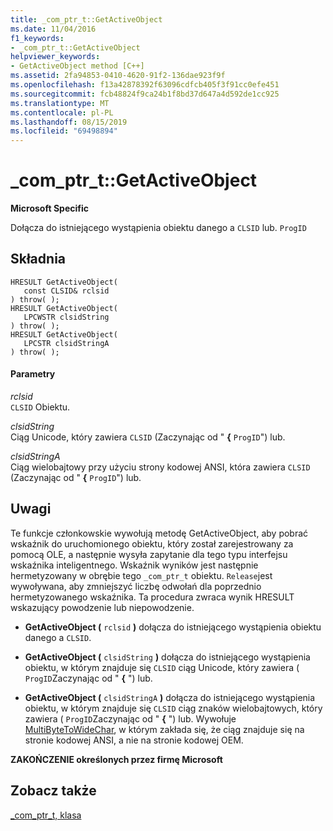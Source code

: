 ```yaml
---
title: _com_ptr_t::GetActiveObject
ms.date: 11/04/2016
f1_keywords:
- _com_ptr_t::GetActiveObject
helpviewer_keywords:
- GetActiveObject method [C++]
ms.assetid: 2fa94853-0410-4620-91f2-136dae923f9f
ms.openlocfilehash: f13a42878392f63096cdfcb405f3f91cc0efe451
ms.sourcegitcommit: fcb48824f9ca24b1f8bd37d647a4d592de1cc925
ms.translationtype: MT
ms.contentlocale: pl-PL
ms.lasthandoff: 08/15/2019
ms.locfileid: "69498894"
---
```

# <a name="_com_ptr_tgetactiveobject"></a>_com_ptr_t::GetActiveObject

**Microsoft Specific**

Dołącza do istniejącego wystąpienia obiektu danego a `CLSID` lub. `ProgID`

## <a name="syntax"></a>Składnia

```
HRESULT GetActiveObject(
   const CLSID& rclsid
) throw( );
HRESULT GetActiveObject(
   LPCWSTR clsidString
) throw( );
HRESULT GetActiveObject(
   LPCSTR clsidStringA
) throw( );
```

#### <a name="parameters"></a>Parametry

*rclsid*<br/>
`CLSID` Obiektu.

*clsidString*<br/>
Ciąg Unicode, który zawiera `CLSID` (Zaczynając od " **{** `ProgID`") lub.

*clsidStringA*<br/>
Ciąg wielobajtowy przy użyciu strony kodowej ANSI, która zawiera `CLSID` (Zaczynając od " **{** `ProgID`") lub.

## <a name="remarks"></a>Uwagi

Te funkcje członkowskie wywołują metodę GetActiveObject, aby pobrać wskaźnik do uruchomionego obiektu, który został zarejestrowany za pomocą OLE, a następnie wysyła zapytanie dla tego typu interfejsu wskaźnika inteligentnego. Wskaźnik wyników jest następnie hermetyzowany w obrębie tego `_com_ptr_t` obiektu. `Release`jest wywoływana, aby zmniejszyć liczbę odwołań dla poprzednio hermetyzowanego wskaźnika. Ta procedura zwraca wynik HRESULT wskazujący powodzenie lub niepowodzenie.

- **GetActiveObject (** `rclsid` **)** dołącza do istniejącego wystąpienia obiektu danego a `CLSID`.

- **GetActiveObject (** `clsidString` **)** dołącza do istniejącego wystąpienia obiektu, w którym znajduje się `CLSID` ciąg Unicode, który zawiera ( `ProgID`Zaczynając od " **{** ") lub.

- **GetActiveObject (** `clsidStringA` **)** dołącza do istniejącego wystąpienia obiektu, w którym znajduje się `CLSID` ciąg znaków wielobajtowych, który zawiera ( `ProgID`Zaczynając od " **{** ") lub. Wywołuje [MultiByteToWideChar](/windows/win32/api/stringapiset/nf-stringapiset-multibytetowidechar), w którym zakłada się, że ciąg znajduje się na stronie kodowej ANSI, a nie na stronie kodowej OEM.

**ZAKOŃCZENIE określonych przez firmę Microsoft**

## <a name="see-also"></a>Zobacz także

[_com_ptr_t, klasa](../cpp/com-ptr-t-class.md)